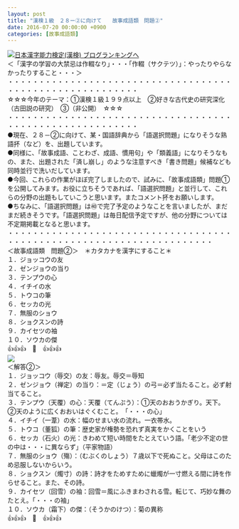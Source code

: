 ```yaml
---
layout: post
title: "漢検１級　２８ー②に向けて　　故事成語類　問題②"
date: 2016-07-20 00:00:00 +0900
categories: [故事成語類]
---
```


[![](/syuusyuu9701/assets/images/漢検１級-２８ー②に向けて-故事成語類-問題②-br_c_3028_1.gif)](http://blog.with2.net/link.php?1659096:3028 "日本漢字能力検定(漢検) ブログランキングへ")[日本漢字能力検定(漢検) ブログランキングへ](http://blog.with2.net/link.php?1659096:3028)  
＜「漢字の学習の大禁忌は作輟なり」・・・「作輟（サクテツ）」：やったりやらなかったりすること・・・＞  
・・・・・・・・・・・・・・・・・・・・・・・・・・・・・・・・・・・・・・・・・・・・・・・・・・・・・・・・・  
☆☆☆今年のテーマ：①漢検１級１９９点以上　②好きな古代史の研究深化（古田説の研究）　③（非公開）　☆☆☆　　  
・・・・・・・・・・・・・・・・・・・・・・・・・・・・・・・・・・・・・・・・・・・・・・・・・・・・・・・・・  
●現在、２８－②に向けて、某・国語辞典から「語選択問題」になりそうな熟語抔（など）を、出題しています。  
●同様に、「故事成語、ことわざ、成語、慣用句」や「類義語」になりそうなもの、また、出題された「済し崩し」のような注意すべき「書き問題」候補なども同時並行で洗いだしています。  
●今回、これらの作業がほぼ完了しましたので、試みに、「故事成語類」問題①を公開してみます。お役に立ちそうであれば、「語選択問題」と並行して、これらの分野の出題もしていこうと思います。またコメント抔をお願いします。  
●ちなみに、「語選択問題」は㊵で完了予定のようなことを言いましたが、まだまだ続きそうです。「語選択問題」は毎日配信予定ですが、他の分野については不定期掲載となると思います。  
・・・・・・・・・・・・・・・・・・・・・・・・・・・・・・・・・・・・・・・・・・・・・・・・・・・・・・・・・・・・・・・・・・・・・  
＜故事成語類　問題②＞　＊カタカナを漢字にすること＊  
１．ジョッコウの友  
２．ゼンジョウの当り  
３．テンプウの心  
４．イチイの水  
５．トウコの筆  
６．セッカの光  
７．無服のショウ  
８．ショクスンの詩  
９．カイセツの袖  
１０．ソウカの傑  
👍👍👍　🐒　👍👍👍  
![](/syuusyuu9701/assets/images/漢検１級-２８ー②に向けて-故事成語類-問題②-b4e1af0dfcc9ff956fb122b9a17a9cb9.png)  
＜解答②＞  
１．ジョッコウ（辱交）の友：辱友。辱交＝辱知  
２．ゼンジョウ（禅定）の当り：＝定（じょう）の弓＝必ず当たること。必ず射当てること。  
３．テンプウ（天覆）の心：天覆（てんぷう）：①天のおおうかぎり。天下。②天のように広くおおいはぐくむこと。　「・・・の心」  
４．イチイ（一葦）の水：幅のせまい水の流れ。一衣帯水。  
５．トウコ（董狐）の筆：歴史家が権勢を恐れず真実をかくことをいう  
６．セッカ（石火）の光：きわめて短い時間をたとえていう語。「老少不定の世の中は・・・に異ならず」（平家物語）  
７．無服のショウ（殤）：（むぶくのしょう）７歳以下で死ぬこと。父母はこのため忌服しないからいう。  
８．ショクスン（燭寸）の詩：詩才をためすために蠟燭が一寸燃える間に詩を作らせること。また、その詩。  
９．カイセツ（回雪）の袖：回雪＝風にふきまわされる雪。転じて、巧妙な舞のたとえ。「・・・の袖」  
１０．ソウカ（霜下）の傑：（そうかのけつ）：菊の異称  
👍👍👍　🐒　👍👍👍  
  